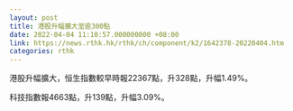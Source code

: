 ```yaml
---
layout: post
title: 港股升幅擴大至逾300點
date: 2022-04-04 11:10:57.000000000 +08:00
link: https://news.rthk.hk/rthk/ch/component/k2/1642378-20220404.htm
categories: rthk
---
```


港股升幅擴大，恒生指數較早時報22367點，升328點，升幅1.49%。

科技指數報4663點，升139點，升幅3.09%。
